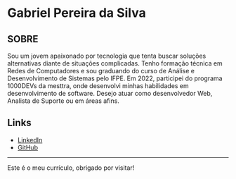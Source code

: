 # Gabriel Pereira da Silva

## SOBRE
Sou um jovem apaixonado por tecnologia que tenta buscar soluções alternativas diante de situações complicadas. 
Tenho formação técnica em Redes de Computadores e sou graduando do curso de Análise e Desenvolvimento de Sistemas 
pelo IFPE. Em 2022, participei do programa 1000DEVs da mesttra, onde desenvolvi minhas habilidades em desenvolvimento 
de software. Desejo atuar como desenvolvedor Web, Analista de Suporte ou em áreas afins.  

## Links

- [LinkedIn](www.linkedin.com/in/gabriel-pereira-dev)  
- [GitHub](https://github.com/gabrielScript-dev)  

---  

Este é o meu currículo, obrigado por visitar!
